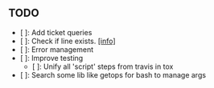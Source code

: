 ## TODO
- [ ]: Add ticket queries
- [ ]: Check if line exists. [[info]](http://gobiernoabierto.valencia.es/va/resource/?ds=google-transit-lineas-paradas-horarios-de-autobuses&id=fff9be2c-090d-4008-8ef0-89e8fa41d05a)
- [ ]: Error management
- [ ]: Improve testing
  - [ ]: Unify all 'script' steps from travis in tox 
- [ ]: Search some lib like getops for bash to manage args
